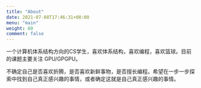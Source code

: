 ```yaml
---
title: "About"
date: 2021-07-08T17:46:31+08:00
menu: "main"
weight: 60
comment: false
---
```


一个计算机体系结构方向的CS学生，喜欢体系结构，喜欢编程，喜欢篮球。目前的课题主要关注 GPU/GPGPU。

不确定自己是否喜欢折腾，是否喜欢新鲜事物，是否擅长编程。希望在一步一步探索中找到自己真正感兴趣的事情，或者确定这就是自己真正感兴趣的事情。
